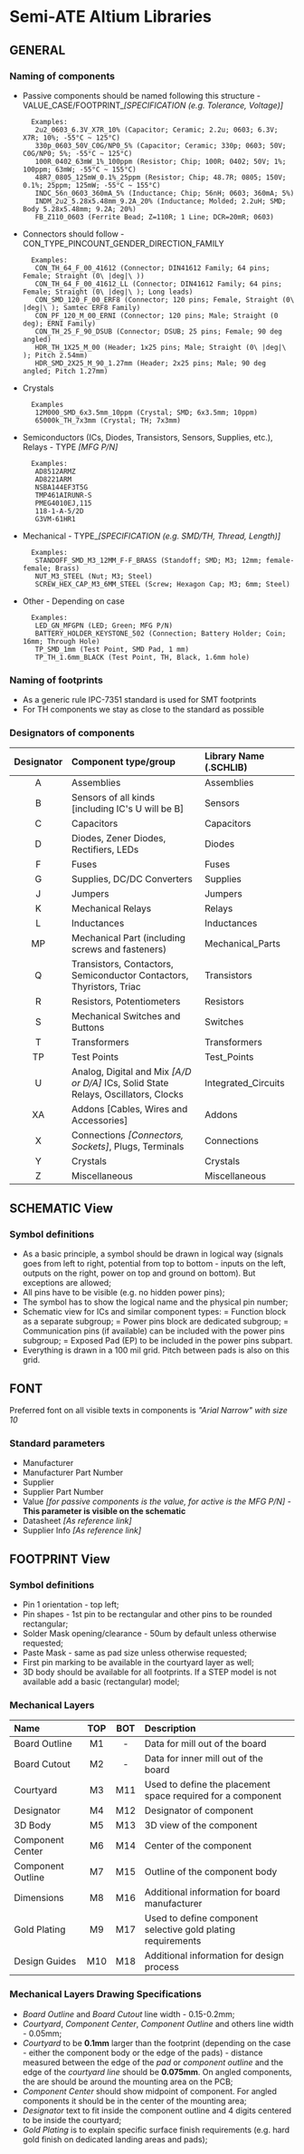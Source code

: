 # Semi-ATE Altium Libraries

## GENERAL

### Naming of components

- Passive components should be named following this structure - VALUE_CASE/FOOTPRINT_*[SPECIFICATION (e.g. Tolerance, Voltage)]*

        Examples:
		 2u2_0603_6.3V_X7R_10% (Capacitor; Ceramic; 2.2u; 0603; 6.3V; X7R; 10%; -55°C ~ 125°C)
		 330p_0603_50V_C0G/NP0_5% (Capacitor; Ceramic; 330p; 0603; 50V; C0G/NP0; 5%; -55°C ~ 125°C)
		 100R_0402_63mW_1%_100ppm (Resistor; Chip; 100R; 0402; 50V; 1%; 100ppm; 63mW; -55°C ~ 155°C)
		 48R7_0805_125mW_0.1%_25ppm (Resistor; Chip; 48.7R; 0805; 150V; 0.1%; 25ppm; 125mW; -55°C ~ 155°C)
		 INDC_56n_0603_360mA_5% (Inductance; Chip; 56nH; 0603; 360mA; 5%)
		 INDM_2u2_5.28x5.48mm_9.2A_20% (Inductance; Molded; 2.2uH; SMD; Body 5.28x5.48mm; 9.2A; 20%)
		 FB_Z110_0603 (Ferrite Bead; Z=110R; 1 Line; DCR=20mR; 0603)
        
- Connectors should follow - CON_TYPE_PINCOUNT_GENDER_DIRECTION_FAMILY

	    Examples:
	     CON_TH_64_F_00_41612 (Connector; DIN41612 Family; 64 pins; Female; Straight (0\ |deg|\ ))
	     CON_TH_64_F_00_41612_LL (Connector; DIN41612 Family; 64 pins; Female; Straight (0\ |deg|\ ); Long leads)
	     CON_SMD_120_F_00_ERF8 (Connector; 120 pins; Female, Straight (0\ |deg|\ ); Samtec ERF8 Family)
	     CON_PF_120_M_00_ERNI (Connector; 120 pins; Male; Straight (0 deg); ERNI Family)
	     CON_TH_25_F_90_DSUB (Connector; DSUB; 25 pins; Female; 90 deg angled)
		 HDR_TH_1X25_M_00 (Header; 1x25 pins; Male; Straight (0\ |deg|\ ); Pitch 2.54mm)
		 HDR_SMD_2X25_M_90_1.27mm (Header; 2x25 pins; Male; 90 deg angled; Pitch 1.27mm)

- Crystals

		Examples
		 12M000_SMD_6x3.5mm_10ppm (Crystal; SMD; 6x3.5mm; 10ppm)
		 65000k_TH_7x3mm (Crystal; TH; 7x3mm)
		
- Semiconductors (ICs, Diodes, Transistors, Sensors, Supplies, etc.), Relays - TYPE *[MFG P/N]*

	    Examples:
         AD8512ARMZ
         AD8221ARM
		 NSBA144EF3T5G
		 TMP461AIRUNR-S
		 PMEG4010EJ,115
         118-1-A-5/2D
         G3VM-61HR1
		 
- Mechanical - TYPE_*[SPECIFICATION (e.g. SMD/TH, Thread, Length)]*

	    Examples:
         STANDOFF_SMD_M3_12MM_F-F_BRASS (Standoff; SMD; M3; 12mm; female-female; Brass)
		 NUT_M3_STEEL (Nut; M3; Steel)
		 SCREW_HEX_CAP_M3_6MM_STEEL (Screw; Hexagon Cap; M3; 6mm; Steel)

- Other - Depending on case
	    
	    Examples:
         LED_GN_MFGPN (LED; Green; MFG P/N)
		 BATTERY_HOLDER_KEYSTONE_502 (Connection; Battery Holder; Coin; 16mm; Through Hole)
		 TP_SMD_1mm (Test Point, SMD Pad, 1 mm)
		 TP_TH_1.6mm_BLACK (Test Point, TH, Black, 1.6mm hole)

### Naming of footprints

- As a generic rule IPC-7351 standard is used for SMT footprints
- For TH components we stay as close to the standard as possible

### Designators of components

| Designator | Component type/group | Library Name (.SCHLIB)|
|:---:|:---|:---|
|A|Assemblies|Assemblies|
|B|Sensors of all kinds [including IC's U will be B]|Sensors|
|C|Capacitors|Capacitors|
|D|Diodes, Zener Diodes, Rectifiers, LEDs|Diodes|
|F|Fuses|Fuses|
|G|Supplies, DC/DC Converters|Supplies|
|J|Jumpers|Jumpers|
|K|Mechanical Relays|Relays|
|L|Inductances|Inductances|
|MP|Mechanical Part (including screws and fasteners)|Mechanical_Parts|
|Q|Transistors, Contactors, Semiconductor Contactors, Thyristors, Triac|Transistors|
|R|Resistors, Potentiometers|Resistors|
|S|Mechanical Switches and Buttons|Switches|
|T|Transformers|Transformers|
|TP|Test Points|Test_Points|
|U|Analog, Digital and Mix *[A/D or D/A]* ICs, Solid State Relays, Oscillators, Clocks|Integrated_Circuits|
|XA|Addons [Cables, Wires and Accessories]|Addons|
|X|Connections *[Connectors, Sockets]*, Plugs, Terminals|Connections|
|Y|Crystals|Crystals|
|Z|Miscellaneous|Miscellaneous|

## SCHEMATIC View

### Symbol definitions

- As a basic principle, a symbol should be drawn in logical way (signals goes from left to right, potential from top to bottom - inputs on the left, outputs on the right, power on top and ground on bottom). But exceptions are allowed;
- All pins have to be visible (e.g. no hidden power pins);
- The symbol has to show the logical name and the physical pin number;
- Schematic view for ICs and similar component types:
   = Function block as a separate subgroup;
   = Power pins block are dedicated subgroup;
   = Communication pins (if available) can be included with the power pins subgroup;
   = Exposed Pad (EP) to be included in the power pins subpart.
- Everything is drawn in a 100 mil grid. Pitch between pads is also on this grid.

## FONT

Preferred font on all visible texts in components is *"Arial Narrow" with size 10*

### Standard parameters

- Manufacturer
- Manufacturer Part Number
- Supplier
- Supplier Part Number
- Value *[for passive components is the value, for active is the MFG P/N]* - **This parameter is visible on the schematic**
- Datasheet *[As reference link]*
- Supplier Info *[As reference link]*

## FOOTPRINT View

### Symbol definitions

- Pin 1 orientation - top left;
- Pin shapes - 1st pin to be rectangular and other pins to be rounded rectangular;
- Solder Mask opening/clearance - 50um by default unless otherwise requested;
- Paste Mask - same as pad size unless otherwise requested;
- First pin marking to be available in the courtyard layer as well;
- 3D body should be available for all footprints. If a STEP model is not available add a basic (rectangular) model;

### Mechanical Layers

| Name | TOP | BOT | Description |
|:---------|:---:|:---:|:---------|
| Board Outline | M1 | - | Data for mill out of the board |
| Board Cutout | M2 | - | Data for inner mill out of the board |
| Courtyard | M3 | M11 | Used to define the placement space required for a component |
| Designator | M4 | M12 | Designator of component |
| 3D Body | M5 | M13 | 3D view of the component |
| Component Center | M6 | M14 | Center of the component |
| Component Outline | M7 | M15 | Outline of the component body | 
| Dimensions | M8 | M16 | Additional information for board manufacturer |
| Gold Plating | M9 | M17 | Used to define component selective gold plating requirements |
| Design Guides | M10 | M18 | Additional information for design process |

### Mechanical Layers Drawing Specifications

- *Board Outline* and *Board Cutout* line width - 0.15-0.2mm;
- *Courtyard*, *Component Center*, *Component Outline* and others line width - 0.05mm;
- *Courtyard* to be **0.1mm** larger than the footprint (depending on the case - either the component body or the edge of the pads) - distance measured between the edge of the *pad* or *component outline* and the edge of the *courtyard line* should be **0.075mm**.
On angled components, the are should be around the mounting area on the PCB;
- *Component Center* should show midpoint of component. For angled components it should be in the center of the mounting area;
- *Designator* text to fit inside the component outline and 4 digits centered to be inside the courtyard;
- *Gold Plating* is to explain specific surface finish requirements (e.g. hard gold finish on dedicated landing areas and pads);